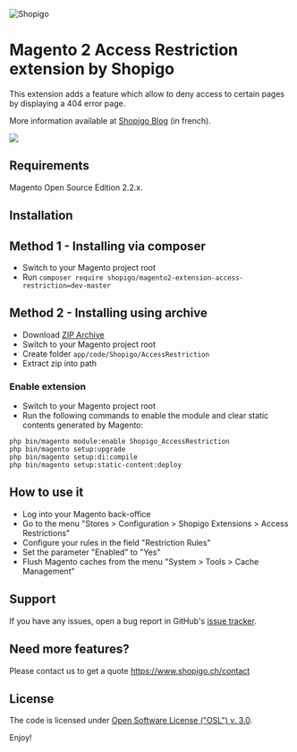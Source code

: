 ![Shopigo](https://www.shopigo.ch/wp-content/uploads/2018/08/github-shopigo-logo.png)

# Magento 2 Access Restriction extension by Shopigo

This extension adds a feature which allow to deny access to certain pages by displaying a 404 error page.

More information available at [Shopigo Blog](https://www.shopigo.ch/blog/extension-magento-2-restreindre-acces-pages) (in french).

![](https://www.shopigo.ch/wp-content/uploads/2018/08/github-extension-access-restriction-settings.jpg)

## Requirements

Magento Open Source Edition 2.2.x.

## Installation

## Method 1 - Installing via composer

- Switch to your Magento project root
- Run `composer require shopigo/magento2-extension-access-restriction=dev-master`

## Method 2 - Installing using archive

- Download [ZIP Archive](https://github.com/shopigo/magento2-extension-access-restriction/archive/master.zip)
- Switch to your Magento project root
- Create folder `app/code/Shopigo/AccessRestriction`
- Extract zip into path

### Enable extension

- Switch to your Magento project root
- Run the following commands to enable the module and clear static contents generated by Magento:
```
php bin/magento module:enable Shopigo_AccessRestriction
php bin/magento setup:upgrade
php bin/magento setup:di:compile
php bin/magento setup:static-content:deploy
```

## How to use it

- Log into your Magento back-office
- Go to the menu "Stores > Configuration > Shopigo Extensions > Access Restrictions"
- Configure your rules in the field "Restriction Rules"
- Set the parameter "Enabled" to "Yes"
- Flush Magento caches from the menu "System > Tools > Cache Management"

## Support
If you have any issues, open a bug report in GitHub's [issue tracker](https://github.com/shopigo/magento2-extension-access-restriction/issues).

## Need more features?
Please contact us to get a quote https://www.shopigo.ch/contact

## License
The code is licensed under [Open Software License ("OSL") v. 3.0](http://opensource.org/licenses/osl-3.0.php).

Enjoy!